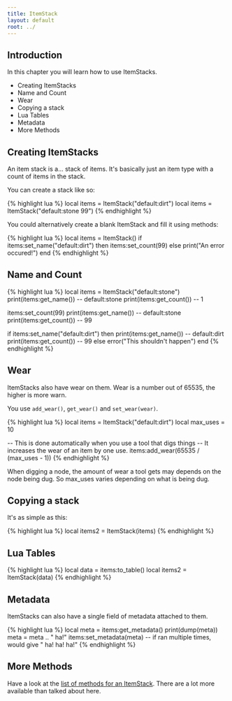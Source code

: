 ```yaml
---
title: ItemStack
layout: default
root: ../
---
```


## Introduction

In this chapter you will learn how to use ItemStacks.

* Creating ItemStacks
* Name and Count
* Wear
* Copying a stack
* Lua Tables
* Metadata
* More Methods

## Creating ItemStacks

An item stack is a... stack of items. It's basically just an item type with
a count of items in the stack.

You can create a stack like so:

{% highlight lua %}
local items = ItemStack("default:dirt")
local items = ItemStack("default:stone 99")
{% endhighlight %}

You could alternatively create a blank ItemStack and fill it using methods:

{% highlight lua %}
local items = ItemStack()
if items:set_name("default:dirt") then
	items:set_count(99)
else
	print("An error occured!")
end
{% endhighlight %}

## Name and Count

{% highlight lua %}
local items = ItemStack("default:stone")
print(items:get_name()) -- default:stone
print(items:get_count()) -- 1

items:set_count(99)
print(items:get_name()) -- default:stone
print(items:get_count()) -- 99

if items:set_name("default:dirt") then
	print(items:get_name()) -- default:dirt
	print(items:get_count()) -- 99
else
	error("This shouldn't happen")
end
{% endhighlight %}

## Wear

ItemStacks also have wear on them. Wear is a number out of 65535, the higher is
more warn.

You use `add_wear()`, `get_wear()` and `set_wear(wear)`.

{% highlight lua %}
local items = ItemStack("default:dirt")
local max_uses = 10

-- This is done automatically when you use a tool that digs things
-- It increases the wear of an item by one use.
items:add_wear(65535 / (max_uses - 1))
{% endhighlight %}

When digging a node, the amount of wear a tool gets may depends on the node
being dug. So max_uses varies depending on what is being dug.

## Copying a stack

It's as simple as this:

{% highlight lua %}
local items2 = ItemStack(items)
{% endhighlight %}

## Lua Tables

{% highlight lua %}
local data = items:to_table()
local items2 = ItemStack(data)
{% endhighlight %}

## Metadata

ItemStacks can also have a single field of metadata attached to
them.

{% highlight lua %}
local meta = items:get_metadata()
print(dump(meta))
meta = meta .. " ha!"
items:set_metadata(meta)
-- if ran multiple times, would give " ha! ha! ha!"
{% endhighlight %}

## More Methods

Have a look at the
[list of methods for an ItemStack](http://rubenwardy.com/minetest_modding_book/lua_api.html#methods_5).
There are a lot more available than talked about here.
